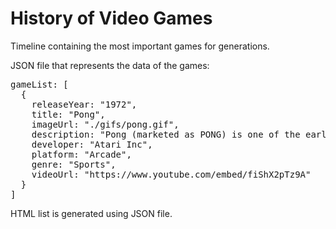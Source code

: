 # History of Video Games
Timeline containing the most important games for generations.

JSON file that represents the data of the games:
<pre>
gameList: [
  {
    releaseYear: "1972",
    title: "Pong",
    imageUrl: "./gifs/pong.gif",
    description: "Pong (marketed as PONG) is one of the earliest arcade video games and the very first sports arcade video game. It is a table tennis sports game featuring simple two-dimensional graphics.",
    developer: "Atari Inc",
    platform: "Arcade",
    genre: "Sports",
    videoUrl: "https://www.youtube.com/embed/fiShX2pTz9A"
  }
]
</pre>
HTML list is generated using JSON file.
